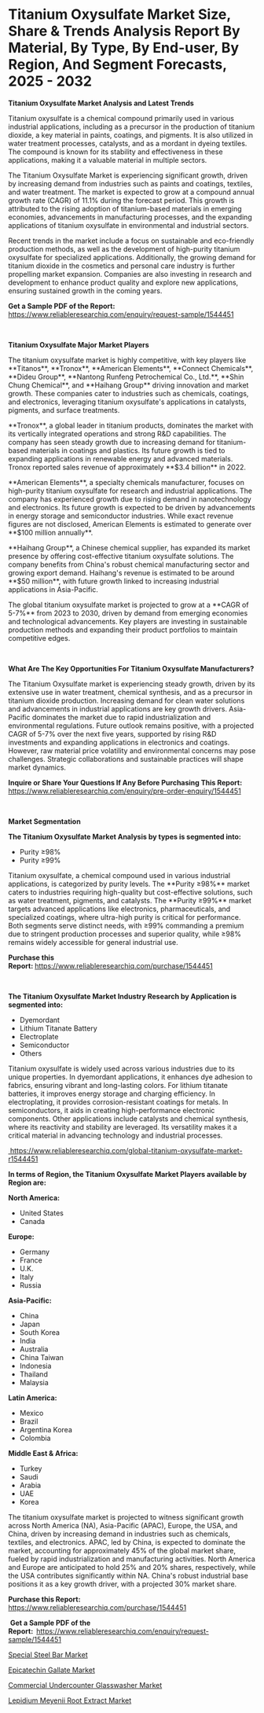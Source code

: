 <p><h1>Titanium Oxysulfate Market Size, Share & Trends Analysis Report By Material, By Type, By End-user, By Region, And Segment Forecasts, 2025 - 2032</h1></p><p><strong>Titanium Oxysulfate Market Analysis and Latest Trends</strong></p>
<p><p>Titanium oxysulfate is a chemical compound primarily used in various industrial applications, including as a precursor in the production of titanium dioxide, a key material in paints, coatings, and pigments. It is also utilized in water treatment processes, catalysts, and as a mordant in dyeing textiles. The compound is known for its stability and effectiveness in these applications, making it a valuable material in multiple sectors.</p><p>The Titanium Oxysulfate Market is experiencing significant growth, driven by increasing demand from industries such as paints and coatings, textiles, and water treatment. The market is expected to grow at a compound annual growth rate (CAGR) of 11.1% during the forecast period. This growth is attributed to the rising adoption of titanium-based materials in emerging economies, advancements in manufacturing processes, and the expanding applications of titanium oxysulfate in environmental and industrial sectors.</p><p>Recent trends in the market include a focus on sustainable and eco-friendly production methods, as well as the development of high-purity titanium oxysulfate for specialized applications. Additionally, the growing demand for titanium dioxide in the cosmetics and personal care industry is further propelling market expansion. Companies are also investing in research and development to enhance product quality and explore new applications, ensuring sustained growth in the coming years.</p></p>
<p><strong>Get a Sample PDF of the Report:&nbsp;</strong> <a href="https://www.reliableresearchiq.com/enquiry/request-sample/1544451?utm_campaign=121&utm_medium=2&utm_source=Github&utm_content=ia&utm_term=26012025&utm_id=titanium-oxysulfate">https://www.reliableresearchiq.com/enquiry/request-sample/1544451</a></p>
<p>&nbsp;</p>
<p><strong>Titanium Oxysulfate Major Market Players</strong></p>
<p><p>The titanium oxysulfate market is highly competitive, with key players like **Titanos**, **Tronox**, **American Elements**, **Connect Chemicals**, **Dideu Group**, **Nantong Runfeng Petrochemical Co., Ltd.**, **Shin Chung Chemical**, and **Haihang Group** driving innovation and market growth. These companies cater to industries such as chemicals, coatings, and electronics, leveraging titanium oxysulfate's applications in catalysts, pigments, and surface treatments.</p><p>**Tronox**, a global leader in titanium products, dominates the market with its vertically integrated operations and strong R&D capabilities. The company has seen steady growth due to increasing demand for titanium-based materials in coatings and plastics. Its future growth is tied to expanding applications in renewable energy and advanced materials. Tronox reported sales revenue of approximately **$3.4 billion** in 2022.</p><p>**American Elements**, a specialty chemicals manufacturer, focuses on high-purity titanium oxysulfate for research and industrial applications. The company has experienced growth due to rising demand in nanotechnology and electronics. Its future growth is expected to be driven by advancements in energy storage and semiconductor industries. While exact revenue figures are not disclosed, American Elements is estimated to generate over **$100 million annually**.</p><p>**Haihang Group**, a Chinese chemical supplier, has expanded its market presence by offering cost-effective titanium oxysulfate solutions. The company benefits from China's robust chemical manufacturing sector and growing export demand. Haihang's revenue is estimated to be around **$50 million**, with future growth linked to increasing industrial applications in Asia-Pacific.</p><p>The global titanium oxysulfate market is projected to grow at a **CAGR of 5-7%** from 2023 to 2030, driven by demand from emerging economies and technological advancements. Key players are investing in sustainable production methods and expanding their product portfolios to maintain competitive edges.</p></p>
<p>&nbsp;</p>
<p><strong>What Are The Key Opportunities For Titanium Oxysulfate Manufacturers?</strong></p>
<p><p>The Titanium Oxysulfate market is experiencing steady growth, driven by its extensive use in water treatment, chemical synthesis, and as a precursor in titanium dioxide production. Increasing demand for clean water solutions and advancements in industrial applications are key growth drivers. Asia-Pacific dominates the market due to rapid industrialization and environmental regulations. Future outlook remains positive, with a projected CAGR of 5-7% over the next five years, supported by rising R&D investments and expanding applications in electronics and coatings. However, raw material price volatility and environmental concerns may pose challenges. Strategic collaborations and sustainable practices will shape market dynamics.</p></p>
<p><strong>Inquire or Share Your Questions If Any Before Purchasing This Report:</strong> <a href="https://www.reliableresearchiq.com/enquiry/pre-order-enquiry/1544451?utm_campaign=121&utm_medium=2&utm_source=Github&utm_content=ia&utm_term=26012025&utm_id=titanium-oxysulfate">https://www.reliableresearchiq.com/enquiry/pre-order-enquiry/1544451</a></p>
<p>&nbsp;</p>
<p><strong>Market Segmentation</strong></p>
<p><strong>The Titanium Oxysulfate Market Analysis by types is segmented into:</strong></p>
<p><ul><li>Purity ≥98%</li><li>Purity ≥99%</li></ul></p>
<p><p>Titanium oxysulfate, a chemical compound used in various industrial applications, is categorized by purity levels. The **Purity ≥98%** market caters to industries requiring high-quality but cost-effective solutions, such as water treatment, pigments, and catalysts. The **Purity ≥99%** market targets advanced applications like electronics, pharmaceuticals, and specialized coatings, where ultra-high purity is critical for performance. Both segments serve distinct needs, with ≥99% commanding a premium due to stringent production processes and superior quality, while ≥98% remains widely accessible for general industrial use.</p></p>
<p><strong>Purchase this Report:&nbsp;</strong><a href="https://www.reliableresearchiq.com/purchase/1544451?utm_campaign=121&utm_medium=2&utm_source=Github&utm_content=ia&utm_term=26012025&utm_id=titanium-oxysulfate">https://www.reliableresearchiq.com/purchase/1544451</a></p>
<p>&nbsp;</p>
<p><strong>The Titanium Oxysulfate Market Industry Research by Application is segmented into:</strong></p>
<p><ul><li>Dyemordant</li><li>Lithium Titanate Battery</li><li>Electroplate</li><li>Semiconductor</li><li>Others</li></ul></p>
<p><p>Titanium oxysulfate is widely used across various industries due to its unique properties. In dyemordant applications, it enhances dye adhesion to fabrics, ensuring vibrant and long-lasting colors. For lithium titanate batteries, it improves energy storage and charging efficiency. In electroplating, it provides corrosion-resistant coatings for metals. In semiconductors, it aids in creating high-performance electronic components. Other applications include catalysts and chemical synthesis, where its reactivity and stability are leveraged. Its versatility makes it a critical material in advancing technology and industrial processes.</p></p>
<p><a href="https://www.reliableresearchiq.com/global-titanium-oxysulfate-market-r1544451?utm_campaign=121&utm_medium=2&utm_source=Github&utm_content=ia&utm_term=26012025&utm_id=titanium-oxysulfate">&nbsp;https://www.reliableresearchiq.com/global-titanium-oxysulfate-market-r1544451</a></p>
<p><strong>In terms of Region, the Titanium Oxysulfate Market Players available by Region are:</strong></p>
<p>
    <p> <strong> North America: </strong>
        <ul>
            <li>United States</li>
            <li>Canada</li>
        </ul>
        </p> 
    <p> <strong> Europe: </strong>
        <ul>
            <li>Germany</li>
            <li>France</li>
            <li>U.K.</li>
            <li>Italy</li>
            <li>Russia</li>
        </ul>
        </p> 
    <p> <strong> Asia-Pacific: </strong>
        <ul>
            <li>China</li>
            <li>Japan</li>
            <li>South Korea</li>
            <li>India</li>
            <li>Australia</li>
            <li>China Taiwan</li>
            <li>Indonesia</li>
            <li>Thailand</li>
            <li>Malaysia</li>
        </ul>
        </p> 
    <p> <strong> Latin America: </strong>
        <ul>
            <li>Mexico</li>
            <li>Brazil</li>
            <li>Argentina Korea</li>
            <li>Colombia</li>
        </ul>
        </p> 
    <p> <strong> Middle East & Africa: </strong>
        <ul>
            <li>Turkey</li>
            <li>Saudi</li>
            <li>Arabia</li>
            <li>UAE</li>
            <li>Korea</li>
        </ul>
    </p>
    </p>
<p><p>The titanium oxysulfate market is projected to witness significant growth across North America (NA), Asia-Pacific (APAC), Europe, the USA, and China, driven by increasing demand in industries such as chemicals, textiles, and electronics. APAC, led by China, is expected to dominate the market, accounting for approximately 45% of the global market share, fueled by rapid industrialization and manufacturing activities. North America and Europe are anticipated to hold 25% and 20% shares, respectively, while the USA contributes significantly within NA. China's robust industrial base positions it as a key growth driver, with a projected 30% market share.</p></p>
<p><strong>Purchase this Report: </strong><a href="https://www.reliableresearchiq.com/purchase/1544451?utm_campaign=121&utm_medium=2&utm_source=Github&utm_content=ia&utm_term=26012025&utm_id=titanium-oxysulfate">https://www.reliableresearchiq.com/purchase/1544451</a></p>
<p>&nbsp;<strong>Get a Sample PDF of the Report:&nbsp;&nbsp;</strong><a href="https://www.reliableresearchiq.com/enquiry/request-sample/1544451?utm_campaign=121&utm_medium=2&utm_source=Github&utm_content=ia&utm_term=26012025&utm_id=titanium-oxysulfate">https://www.reliableresearchiq.com/enquiry/request-sample/1544451</a></p>
<p><strong></strong></p>
<p><p><a href="https://github.com/giblydirani3/Market-Research-Report-List-1/blob/main/special-steel-bar-market.md?utm_campaign=121&utm_medium=2&utm_source=Github&utm_content=ia&utm_term=26012025&utm_id=titanium-oxysulfate">Special Steel Bar Market</a></p><p><a href="https://github.com/voigttyagi/Market-Research-Report-List-1/blob/main/epicatechin-gallate-market.md?utm_campaign=121&utm_medium=2&utm_source=Github&utm_content=ia&utm_term=26012025&utm_id=titanium-oxysulfate">Epicatechin Gallate Market</a></p><p><a href="https://github.com/daphnyvashdi/Market-Research-Report-List-1/blob/main/commercial-undercounter-glasswasher-market.md?utm_campaign=121&utm_medium=2&utm_source=Github&utm_content=ia&utm_term=26012025&utm_id=titanium-oxysulfate">Commercial Undercounter Glasswasher Market</a></p><p><a href="https://github.com/jenithschijf/Market-Research-Report-List-1/blob/main/lepidium-meyenii-root-extract-market.md?utm_campaign=121&utm_medium=2&utm_source=Github&utm_content=ia&utm_term=26012025&utm_id=titanium-oxysulfate">Lepidium Meyenii Root Extract Market</a></p></p>